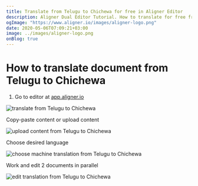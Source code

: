 ```yaml
---
title: Translate from Telugu to Chichewa for free in Aligner Editor
description: Aligner Dual Editor Tutorial. How to translate for free from Telugu to Chichewa. Aligner is multilingual document management platform. 
ogImage: "https://www.aligner.io/images/aligner-logo.png"
date: 2020-05-06T07:09:21+03:00
image: ../images/aligner-logo.png
onBlog: true
---
```


# How to translate document from Telugu to Chichewa

1. Go to editor at [app.aligner.io](https://app.aligner.io "Aligner App web page")

![translate from Telugu to Chichewa](../aligner-blank-editor.png "translate from Telugu to Chichewa")

Copy-paste content or upload content

![upload content from Telugu to Chichewa](../aligner-uploaded-document.png "upload content from Telugu to Chichewa")

Choose desired language

![choose machine translation from Telugu to Chichewa](../aligner-language-dropdown.png "choose machine translation from Telugu to Chichewa")

Work and edit 2 documents in parallel

![edit translation from Telugu to Chichewa](../aligner-double-sitded-editor.png "edit translation from Telugu to Chichewa")

